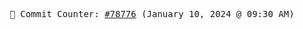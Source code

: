 <p align="center">
    <samp>
        📮 Commit Counter: <a href="https://github.com/Javascript-void0/Javascript-void0/commits/main">#78776</a> (January 10, 2024 @ 09:30 AM)
    </samp>
</p>